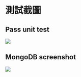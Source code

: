 # 測試截圖

## Pass unit test
![](https://hackmd.io/_uploads/HJI-WG3l0.png)

## MongoDB screenshot
![](https://hackmd.io/_uploads/rk2VXznxA.png)